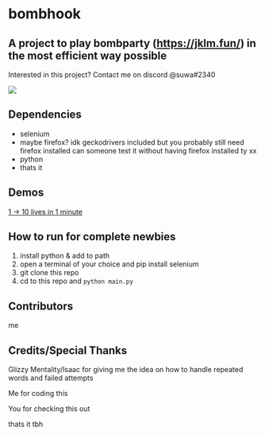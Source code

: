 # bombhook
## A project to play bombparty (https://jklm.fun/) in the most efficient way possible

Interested in this project? Contact me on discord @suwa#2340

<img src="https://cdn.discordapp.com/attachments/879261281473937451/996136411742871572/demo.gif">

## Dependencies

 - selenium 
 - maybe firefox? idk geckodrivers included but you probably still need firefox installed can someone test it without having firefox installed ty xx
 - python
 - thats it

## Demos

<a href="https://www.youtube.com/watch?v=9OiR680KXfU">1 -> 10 lives in 1 minute<a>

## How to run for complete newbies

1. install python & add to path
2. open a terminal of your choice and pip install selenium
3. git clone this repo
4. cd to this repo and `python main.py` 

## Contributors

me

## Credits/Special Thanks
Glizzy Mentality/Isaac for giving me the idea on how to handle repeated words and failed attempts

Me for coding this

You for checking this out 

thats it tbh
